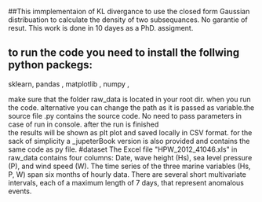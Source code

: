 ##This immplementaion of KL divergance to use the closed form Gaussian distribuation to calculate the density of two subsequances. No garantie of resut. This work is done in 10 dayes as a PhD. assigment. 

## to run the code you need to install the follwing python packegs: 
sklearn, 
 pandas ,
 matplotlib ,
 numpy ,
 
make sure that the folder raw_data is located in your root dir. when you run the code. alternative you can change the path as it is passed as variable.the source file .py contains the source code. No need to pass parameters in case of run in console. after the run is finished  
the results will be shown as plt plot and saved locally in CSV format. for the sack of simplicity a _jupeterBook version is also provided and contains the same code as py file. 
#dataset
The Excel file "HPW_2012_41046.xls"  in raw_data  contains four columns: 
Date, wave height (Hs), sea level pressure (P), and wind speed (W). 
The time series of the three marine variables (Hs, P, W) span six 
months of hourly data. There are several short multivariate 
intervals,  each of a maximum length of 7 days,  that represent 
anomalous events.
